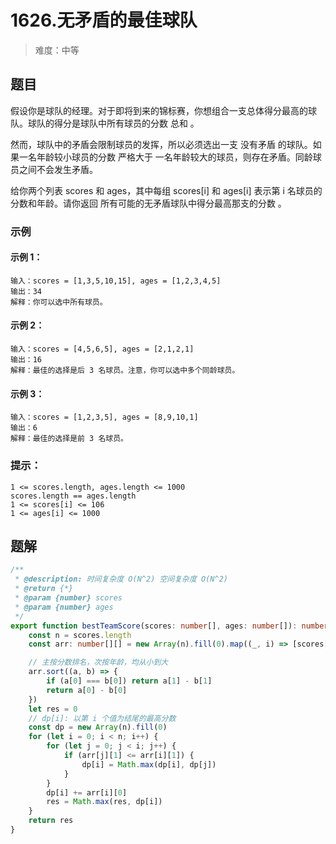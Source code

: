 # 1626.无矛盾的最佳球队

> 难度：中等

## 题目

假设你是球队的经理。对于即将到来的锦标赛，你想组合一支总体得分最高的球队。球队的得分是球队中所有球员的分数 总和 。

然而，球队中的矛盾会限制球员的发挥，所以必须选出一支 没有矛盾 的球队。如果一名年龄较小球员的分数 严格大于 一名年龄较大的球员，则存在矛盾。同龄球员之间不会发生矛盾。

给你两个列表 scores 和 ages，其中每组 scores[i] 和 ages[i] 表示第 i 名球员的分数和年龄。请你返回 所有可能的无矛盾球队中得分最高那支的分数 。

### 示例

#### 示例 1：

```
输入：scores = [1,3,5,10,15], ages = [1,2,3,4,5]
输出：34
解释：你可以选中所有球员。
```

#### 示例 2：

```
输入：scores = [4,5,6,5], ages = [2,1,2,1]
输出：16
解释：最佳的选择是后 3 名球员。注意，你可以选中多个同龄球员。
```

#### 示例 3：

```
输入：scores = [1,2,3,5], ages = [8,9,10,1]
输出：6
解释：最佳的选择是前 3 名球员。
```

### 提示：

```
1 <= scores.length, ages.length <= 1000
scores.length == ages.length
1 <= scores[i] <= 106
1 <= ages[i] <= 1000
```

## 题解

```ts
/**
 * @description: 时间复杂度 O(N^2) 空间复杂度 O(N^2)
 * @return {*}
 * @param {number} scores
 * @param {number} ages
 */
export function bestTeamScore(scores: number[], ages: number[]): number {
    const n = scores.length
    const arr: number[][] = new Array(n).fill(0).map((_, i) => [scores[i], ages[i]])

    // 主按分数排名，次按年龄，均从小到大
    arr.sort((a, b) => {
        if (a[0] === b[0]) return a[1] - b[1]
        return a[0] - b[0]
    })
    let res = 0
    // dp[i]: 以第 i 个值为结尾的最高分数
    const dp = new Array(n).fill(0)
    for (let i = 0; i < n; i++) {
        for (let j = 0; j < i; j++) {
            if (arr[j][1] <= arr[i][1]) {
                dp[i] = Math.max(dp[i], dp[j])
            }
        }
        dp[i] += arr[i][0]
        res = Math.max(res, dp[i])
    }
    return res
}
```
